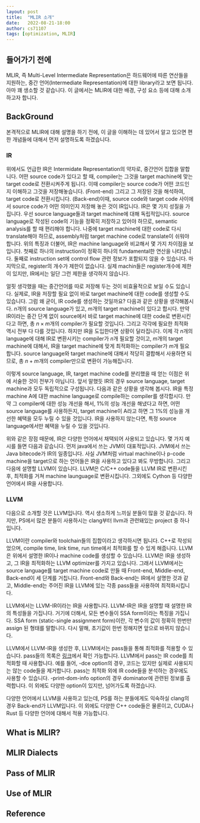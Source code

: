 ```yaml
---
layout: post
title:  "MLIR 소개"
date:   2022-08-21-18:00
author: cs71107
tags: [optimization, MLIR]
---
```


## 들어가기 전에 ##

MLIR, 즉 Multi-Level Intermediate Representation은 하드웨어에 따른 연산들을 지원하는, 중간 언어(Intermediate Representation)에 대한 library라고 보면 됩니다. 아마 꽤 생소할 것 같습니다. 이 글에서는 MLIR에 대한 배경, 구성 요소 등에 대해 소개하고자 합니다.

## BackGround ##

본격적으로 MLIR에 대해 설명을 하기 전에, 이 글을 이해하는 데 있어서 알고 있으면 편한 개념들에 대해서 먼저 설명하도록 하겠습니다.

### IR ###

위에서도 언급한 IR은 Intermidate Representation의 약자로, 중간언어 집합을 말합니다. 어떤 source code가 있다고 할 때, compiler는 그것을 target machine에 맞는 target code로 전환시켜주게 됩니다. 이때 compiler는 source code가 어떤 코드인지 이해하고 그것을 저장해놓습니다. (Front-end) 그리고 그 저장된 것을 해석하여, target code로 전환시킵니다. (Back-end)이때, source code와 target code 사이에서 source code가 어떤 의미인지 저장해 놓은 것이 IR입니다.
IR은 몇 가지 성질을 가집니다. 우선 source language들과 target machine에 대해 독립적입니다. source language로 작성된 code의 기능을 정확히 저장하고 있어야 하므로, semantic analysis를 할 때 편리해야 합니다. 나중에 target machine에 대한 code로 다시 translate해야 하므로, assembly처럼 target machine code로 translate이 쉬워야 합니다.
위의 특징과 더불어, IR은 machine language와 비교해서 몇 가지 차이점을 보입니다. 첫째로 하나의 instruction이 정확히 하나의 fundamental한 연산을 나타냅니다. 둘째로 instruction set에 control flow 관련 정보가 포함되지 않을 수 있습니다. 마지막으로, register의 개수가 제한이 없습니다. 실제 machin들은 register개수에 제한이 있지만, IR에서는 일단 그런 제한을 생각하지 않습니다.

얼핏 생각했을 때는 중간언어를 따로 저장해 두는 것이 비효율적으로 보일 수도 있습니다. 실제로, IR을 저장할 필요 없이 바로 target machine에 대한 code를 생성할 수도 있습니다. 그럼 왜 굳이, IR code를 생성하는 것일까요?
다음과 같은 상황을 생각해봅시다. $n$개의 source language가 있고, $m$개의 target machine이 있다고 합시다. 만약 IR이라는 중간 단계 없이 source에서 바로 target machine에 대한 code로 변환시킨다고 하면, 총 $n \times m$개의 compiler가 필요할 것입니다. 그리고 각각에 필요한 최적화 역시 전부 다 다를 것입니다.
하지만 IR을 도입한다면 상황이 달라집니다. 이제 각 $n$개의 language에 대해 IR로 변환시키는 compiler가 $n$개 필요할 것이고, $m$개의 target machine에 대해서, IR을 target machine에 맞게 최적화하는 compiler가 $m$개 필요합니다. source language와 target machine에 대해서 적당히 결합해서 사용하면 되므로, 총 $n+m$개의 compiler만으로 변환이 가능해집니다.

이렇게 source language, IR, target machine code를 분리했을 때 얻는 이점은 위에 서술한 것이 전부가 아닙니다. 앞서 말했듯 IR의 경우 source language, target machine과 모두 독립적으로 구성됩니다. 다음과 같은 상황을 생각해 봅시다. IR을 특정 machine A에 대한 machine language로 compile하는 compiler를 생각합시다. 만약 그 compiler에 대한 성능 개선을 해서, 1%의 성능 개선을 해냈다고 하면, 어떤 source language를 사용하든지, target machine이 A라고 하면 그 1%의 성능을 개선한 혜택을 모두 누릴 수 있을 것입니다. IR을 사용하지 않는다면, 특정 source language에서만 혜택을 누릴 수 있을 것입니다.

위와 같은 장점 때문에, IR은 다양한 언어에서 채택되어 사용되고 있습니다. 몇 가지 예시를 들면 다음과 같습니다.
먼저 java에서 쓰는 JVM이 대표적입니다. JVM에서 쓰는 Java bitecode가 IR의 일종입니다. 사실 JVM처럼 virtual machine이나 p-code machine을 target으로 하는 언어들은 IR을 사용하고 있다고 봐도 무방합니다.
그리고 다음에 설명할 LLVM이 있습니다. LLVM은 C/C++ code들을 LLVM IR로 변환시킨 후, 최적화를 거쳐 machine launguage로 변환시킵니다. 그외에도 Cython 등 다양한 언어에서 IR을 사용합니다.

### LLVM ###

다음으로 소개할 것은 LLVM입니다. 역시 생소하게 느끼실 분들이 많을 것 같습니다. 하지만, PS에서 많은 분들이 사용하시는 clang부터 llvm과 관련돼있는 project 중 하나입니다.

LLVM이란 compiler와 toolchain들의 집합이라고 생각하시면 됩니다. C++로 작성되었으며, compile time, link time, run time에서 최적화를 할 수 있게 해줍니다. LLVM은 위에서 설명한 IR이나 machine code를 생성할 수 있습니다.
LLVM은 IR을 생성하고, 그 IR을 최적화하는 LLVM optimizer를 가지고 있습니다. 그래서 LLVM에서는 source language를 target machine code로 만들 때 Front-end, Middle-end, Back-end이 세 단계를 거칩니다. Front-end와 Back-end는 IR에서 설명한 것과 같고, Middle-end는 주어진 IR을 LLVM에 있는 각종 pass들을 사용하여 최적화시킵니다.

LLVM에서는 LLVM-IR이라는 IR을 사용합니다. LLVM-IR은 IR을 설명할 때 설명한 IR의 특성들을 가집니다. 거기에 더해서, 모든 변수들이 SSA form이라는 특징을 가집니다. SSA form (static-single assignment form)이란, 각 변수의 값이 정확히 한번만 assign 된 형태를 말합니다. 다시 말해, 초기값이 한번 정해지면 앞으로 바뀌지 않습니다.

LLVM에서 LLVM-IR을 생성한 후, LLVM에서는 pass들을 통해 최적화를 적용할 수 있습니다. pass들의 목록은 [링크](https://llvm.org/docs/Passes.html)에서 확인 가능합니다. LLVM에서 pass는 IR code를 최적화할 때 사용합니다. 예를 들어, -dce option의 경우, 코드는 있지만 실제로 사용되지는 않는 code들을 제거합니다. pass는 최적화 외에 IR code들을 분석하는 경우에도 사용할 수 있습니다. -print-dom-info option의 경우 dominator에 관련된 정보를 출력합니다. 이 외에도 다양한 option이 있지만, 넘어가도록 하겠습니다.

다양한 언어에서 LLVM을 사용하고 있는데, PS를 하는 분들에게도 익숙하실 clang의 경우 Back-end가 LLVM입니다. 이 외에도 다양한 C++ code들은 물론이고, CUDA나 Rust 등 다양한 언어에 대해서 적용 가능합니다.

## What is MLIR? ##


## MLIR Dialects ##



## Pass of MLIR ##



## Use of MLIR ##


## Reference ##

